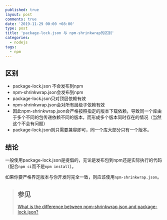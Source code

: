```yaml
---
published: true
layout: post
comments: true
date: '2019-11-29 00:00 +08:00'
type: post
title: 'package-lock.json 与 npm-shrinkwrap的区别'
categories:
  - nodejs
tags:
  - npm
---
```

## 区别
- package-lock.json 不会发布到npm
- npm-shrinkwrap.json会发布到npm
- package-lock.json只对顶层依赖有效
- npm-shrinkwrap.json会对所有层级子依赖有效
- 因此npm-shrinkwrap.json会严格按照指定的版本下载依赖，导致同一个库由于多个不同的包传递依赖不同的版本，而形成多个版本同时存在的情况（当然这个不会有问题）
- package-lock.json则只需要兼容即可，同一个库大部分只有一个版本。

## 结论
一般使用package-lock.json是提倡的，无论是发布包到npm还是实际执行的代码（配合`npm ci`而不是`npm install`）。

如果你要严格界定版本与你开发时完全一致，则应该使用`npm-shrinkwrap.json`。

> ## 参见
> [What is the difference between npm-shrinkwrap.json and package-lock.json?](https://stackoverflow.com/questions/44258235/what-is-the-difference-between-npm-shrinkwrap-json-and-package-lock-json)